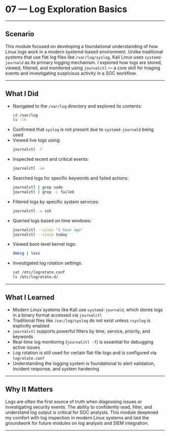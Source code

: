 # 07 — Log Exploration Basics

---

## Scenario

This module focused on developing a foundational understanding of how Linux logs work in a modern systemd-based environment. Unlike traditional systems that use flat log files like `/var/log/syslog`, Kali Linux uses `systemd-journald` as its primary logging mechanism. I explored how logs are stored, viewed, filtered, and monitored using `journalctl` — a core skill for triaging events and investigating suspicious activity in a SOC workflow.

---

## What I Did

- Navigated to the `/var/log` directory and explored its contents:
  ```zsh
  cd /var/log
  ls -lh
  ```
- Confirmed that `syslog` is not present due to `systemd-journald` being used
- Viewed live logs using:
  ```zsh
  journalctl -f
  ```
- Inspected recent and critical events:
  ```zsh
  journalctl -xe
  ```
- Searched logs for specific keywords and failed actions:
  ```zsh
  journalctl | grep sudo
  journalctl | grep -i failed
  ```
- Filtered logs by specific system services:
  ```zsh
  journalctl -u ssh
  ```
- Queried logs based on time windows:
  ```zsh
  journalctl --since "1 hour ago"
  journalctl --since today
  ```
- Viewed boot-level kernel logs:
  ```zsh
  dmesg | less
  ```
- Investigated log rotation settings:
  ```zsh
  cat /etc/logrotate.conf
  ls /etc/logrotate.d/
  ```

---

## What I Learned

- Modern Linux systems like Kali use `systemd-journald`, which stores logs in a binary format accessed via `journalctl`
- Traditional files like `/var/log/syslog` do not exist unless `rsyslog` is explicitly enabled
- `journalctl` supports powerful filters by time, service, priority, and keywords
- Real-time log monitoring (`journalctl -f`) is essential for debugging active issues
- Log rotation is still used for certain flat-file logs and is configured via `logrotate.conf`
- Understanding the logging system is foundational to alert validation, incident response, and system hardening

---

## Why It Matters

Logs are often the first source of truth when diagnosing issues or investigating security events. The ability to confidently read, filter, and understand log output is critical for SOC analysts. This module deepened my comfort with log inspection in modern Linux systems and laid the groundwork for future modules on log analysis and SIEM integration.

---


